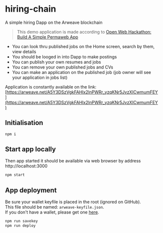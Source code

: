 # hiring-chain
A simple hiring Dapp on the Arweave blockchain

> This demo application is made according to [Open Web Hackathon: Build A Simple Permaweb App](https://gitcoin.co/issue/ArweaveTeam/Bounties/1/3184)  

- You can look thru published jobs on the Home screen, search by them, view details
- You should be looged in into Dapp to make postings  
- You can publish your own resumes and jobs
- You can remove your own published jobs and CVs
- You can make an application on the published job (job owner will see your application in jobs list)

Application is constantly available on the link: [https://arweave.net/A5Y3DSzVgkFAHlx2lnPWRr_yzqKNr5JvzXICwmumFEY](https://arweave.net/A5Y3DSzVgkFAHlx2lnPWRr_yzqKNr5JvzXICwmumFEY)

## Initialisation
```sh
npm i
```

## Start app locally

Then app started it should be available via web browser by address http://localhost:3000

```sh
npm start
```

## App deployment

Be sure your wallet keyfile is placed in the root (ignored on GitHub).  
This file should be named: `arweave-keyfile.json`.  
If you don't have a wallet, please get one [here](https://tokens.arweave.org/).

```sh
npm run savekey
npm run deploy
```
